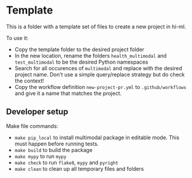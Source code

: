 # Template

This is a folder with a template set of files to create a new project in hi-ml.

To use it:

* Copy the template folder to the desired project folder
* In the new location, rename the folders `health_multimodal` and `test_multimodal` to be the desired Python namespaces
* Search for all occurences of `multimodal` and replace with the desired project name. Don't use a simple query/replace
  strategy but do check the context!
* Copy the workflow definition `new-project-pr.yml` to `.github/workflows` and give it a name that matches the project.

## Developer setup

Make file commands:

* `make pip_local` to install multimodal package in editable mode. This must happen before running tests.
* `make build` to build the package
* `make mypy` to run `mypy`
* `make check` to run `flake8`, `mypy` and `pyright`
* `make clean` to clean up all temporary files and folders
